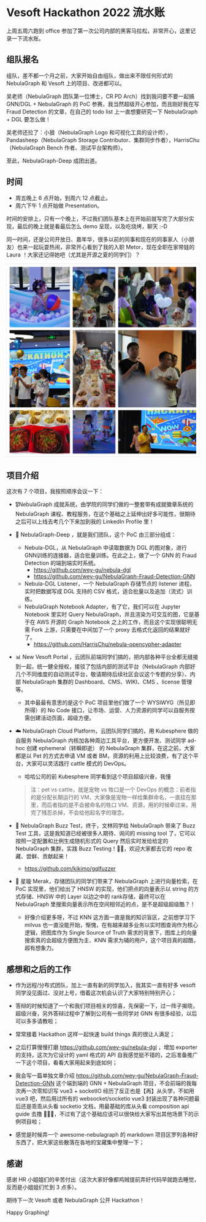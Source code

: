 # Vesoft Hackathon 2022 流水账


上周五周六跑到 office 参加了第一次公司内部的黑客马拉松，非常开心，这里记录一下流水账。

## 组队报名

组队，差不都一个月之前，大家开始自由组队，做出来不限任何形式的 NebulaGraph 和 Vesoft 上的项目、改进都可以。

吴老师（NebulaGraph 团队第一位博士，CR PD Arch）找到我问要不要一起搞 GNN/DGL + NebulaGraph 的 PoC 参赛，我当然超级开心参加，而且刚好我在写 Fraud Detection 的文章，在自己的 todo list 上一直想要研究一下 NebulaGraph + DGL 要怎么做！

吴老师还拉了：小狼（NebulaGraph Logo 和可视化工具的设计师），Pandasheep（NebulaGraph Storage Contributor、集群同步作者），HarrisChu（NebulaGraph Bench 作者、测试平台架构师）。

至此，NebulaGraph-Deep 成团出道。

## 时间

- 周五晚上 6 点开始，到周六 12 点截止。
- 周六下午 1 点开始做 Presentation。

时间的安排上，只有一个晚上，不过我们团队基本上在开始前就写完了大部分实现，最后的晚上就是看最后怎么 demo 呈现，以及吃烧烤，聊天 :-D

同一时间，还是公司开放日、嘉年华，很多以前的同事和现在的同事家人（小朋友）也来一起玩耍热闹，非常开心看到了我的入职 Metor，现在全职在家带娃的 Laura ！大家还记得她吧（尤其是开源之夏的同学们）？

![hackathon_2022](./hackathon_2022.webp)

## 项目介绍

这次有 7 个项目，我按照顺序会议一下：

- 🎖NebulaGraph 成就系统，由学院的同学们做的一整套带有成就徽章系统的 NebulaGraph 课程、教程服务，在这个基础之上延伸出好多可能性，很期待之后可以上线去考几个下来加到我的 LinkedIn Profile 里！

- 🧠 NebulaGraph-Deep ，就是我们团队，这个 PoC 由三部分组成：

  - Nebula-DGL，从 NebulaGraph 中读取数据为 DGL 的图对象，进行 GNN训练的连接器，适合批量训练。在此之上，做了一个 GNN 的 Fraud Detection 的端到端实时系统。
    - https://github.com/wey-gu/nebula-dgl
    - https://github.com/wey-gu/NebulaGraph-Fraud-Detection-GNN
  - Nebula-DGL Listener，一个 NebulaGraph 存储节点的 listener 进程，实时把数据写成 DGL 支持的 CSV 格式，适合批量以及追加（流式）训练。
  - NebulaGraph Notebook Adapter，有了它，我们可以在 Jupyter Notebook 里实时 Query NebulaGraph，并且渲染为可交互的图，它是基于在 AWS 开源的 Graph Notebook 之上的工作，而且这个实现很聪明无需 Fork 上游，只需要在中间加了一个 proxy 去格式化返回的结果就好了。
    - https://github.com/HarrisChu/nebula-opencypher-adapter

- 📊 New Vesoft Portal ，云团队前端同学们搞的，把内部各种平台全都无缝接到一起，统一健全授权，接驳了包括内部的测试平台（NebulaGraph 内部好几个不同维度的自动测试平台，敬请期待后续社区会议这个专题的分享）、内部 NebulaGraph 集群的 Dashboard、CMS、WIKI、CMS 、license 管理等。

  - 其中最最有意思的是这个 PoC 项目里他们做了一个 WYSIWYG（所见即所得）的 No Code 接口，让市场、运营、人力资源的同学可以自服务按需创建活动页面，超级方便。

- ☁️ NebulaGraph Cloud Platform，云团队同学们搞的，用 Kubesphere 做的自服务 NebulaGraph 内核加各种周边工具平台，更方便开发、测试同学 ad-hoc 创建 ephemeral（转瞬即逝） 的 NebulaGraph 集群，在这之前，大家都是以 Pet 的方式去申请 VM 或者 BM，资源的利用上比较浪费，有了这个平台，大家可以灵活践行 cattle 模式的 DevOps。 

  - 哈哈公司的前 Kubesphere 同学看到这个项目超级兴奋，我懂

  > 注：pet vs cattle，就是宠物 vs 牲口是一个 DevOps 的概念：前者指的是分配长期运行的 VM，大家像是宠物一样给集群命名，一直挂在那里，而后者指的是不会被命名的牲口 VM、资源，用的时候牵过来，用完了残忍杀掉，不会给他起名字的理念。

- 🤖 NebulaGraph Buzz Test，终于，文林同学给 NebulaGraph 带来了 Buzz Test 工具，这是我知道已经被很多人期待、询问的 missing tool 了，它可以按照一定配置和比例生成随机形式的 Query 然后实时发给给定的 NebulaGraph 集群，实践 Buzz Testing！👍🏻，欢迎大家都去它的 repo 收藏、尝鲜、贡献起来！

  - https://github.com/kikimo/gqlfuzzer

- 🌌 星璇 Merak，存储团队的同学们带来了 NebulaGraph 上进行向量检索，在 PoC 实现里，他们给出了 HNSW 的实现，他们把点的向量表示以 string 的方式存储、HNSW 中的 Layer 以边之中的 rank存储，最终可以在 NebulaGraph 里搜索向量表示所在空间相邻近的点，是不是超级超级酷？！

  - 好像介绍更多呀，不过 KNN 这方面一直是我的知识盲区，之前想学习下 milvus 也一直没能开始，惭愧，在有越来越多业务以实时图查询作为核心逻辑，把图库作为 Single Source of Truth 需求的背景下，图库上的向量搜索真的会超级方便图为主、KNN 需求为辅的用户，这个项目真的超酷，超有想象力。

## 感想和之后的工作

- 作为远程/分布式团队，加上一直有新的同学加入，我其实一直有好多 vesoft 同学没见面过、没对上号，借着这次机会认识了大家特别特别开心；

- 答辩的时候知道了一个和我们项目相关的惊喜，先保密一下，过一阵子揭晓，超级兴奋，另外答辩过程中了解到公司有一些同学对 GNN 有很多经验，以后可以多多请教啦；

- 常常接着 Hackathon 这样一起快速 build things 真的很让人满足；

- 之后打算慢慢打磨 https://github.com/wey-gu/nebula-dgl ，增加 exporter 的支持，这次为它设计的 yaml 格式的 API 自我感觉挺不错的，之后准备推广一下这个项目，看看大家用起来到底如何；

- 我会写一篇单独文章介绍 https://github.com/wey-gu/NebulaGraph-Fraud-Detection-GNN 这个端到端的 GNN + NebulaGraph 项目，不会前端的我每次再一次零知识写 vue3 + socketIO 经历了反正也是【再】从头学，不如用 vue3 吧，然后用过所有的 websocket/socketio vue3 封装出现了各种问题最后还是乖乖从头看 socketio 文档，用最基础的库从头看 composition api guide 去撸 🤦🏻‍♀️，不过有了这个基础应该可以很快给大家写出其他场景下的示例项目啦；

- 感觉是时候弄一个 awesome-nebulagraph 的 markdown 项目区罗列各种好东西了，把大家这些散落在各地的宝藏集中整理一下；

## 感谢

感谢 HR 小姐姐们的辛苦付出（这次大家好像都鸡贼提前弄好代码早就跑去睡觉，反而是小姐姐们忙到 3 点多）。

期待下一次 Vesoft 或者 NebulaGraph 公开 Hackathon！



Happy Graphing!


